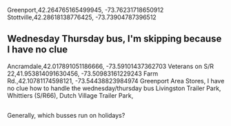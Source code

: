 Greenport,42.264765165499945, -73.76231718650912
Stottville,42.28618138776425, -73.73904787396512

## Wednesday Thursday bus, I'm skipping because I have no clue

Ancramdale,42.017891051186666, -73.59101437362703
Veterans on S/R 22,41.953814091630456, -73.50983161229243
Farm Rd.,42.10781174598121, -73.54438823984974
Greenport Area Stores,
I have no clue how to handle the wednesday/thursday bus
Livingston Trailer Park,
Whittiers (S/R66),
Dutch Village Trailer Park,

##

Generally, which busses run on holidays?

